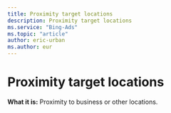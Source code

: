 ```yaml
---
title: Proximity target locations
description: Proximity target locations
ms.service: "Bing-Ads"
ms.topic: "article"
author: eric-urban
ms.author: eur
---
```


# Proximity target locations

**What it is:**     Proximity to business or other locations.


